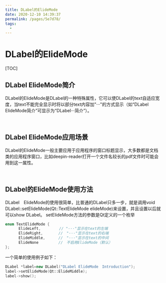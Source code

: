 ```yaml
---
title: DLabel的ElideMode
date: 2020-12-10 14:39:37
permalink: /pages/5e7d78/
tags:
  - 
---
```

# DLabel的ElideMode

[TOC]

## DLabel ElideMode简介

DLabel的ElideMode是DLabel的一种特殊属性，它可以使DLabel的text自适应宽度，当text不能完全显示时将以部分text内容加"···"的方式显示（如“DLabel ElideMode简介”可显示为“DLabel···简介”）。

<br>

## DLabel ElideMode应用场景

DLabel的ElideMode一般主要应用于应用程序的窗口标题显示，大多数都是文档类的应用程序窗口，比如deepin-reader打开一个文件名较长的pdf文件时可能会用到这一属性。

<br>

## DLabel的ElideMode使用方法

DLabel　ElideMode的使用很简单，比普通的DLabel只多一步，就是调用void DLabel::setElideMode(Qt::TextElideMode elideMode)来设置，并且设置以后就可以show DLabel。 setElideMode方法的参数是Qt定义的一个枚举

```cpp
enum TextElideMode {
      ElideLeft,　　　　　// "···"显示在text的左端
      ElideRight,       //　"···"显示在text的右端
      ElideMiddle,      //　"···"显示在text的中间
      ElideNone         //　不启用ElideMode（默认）
};
```

一个简单的使用例子如下：

```cpp
DLabel *label=new DLabel("DLabel ElideMode　Introduction");
label->setElideMode(Qt::ElideMiddle);
label->show();
```